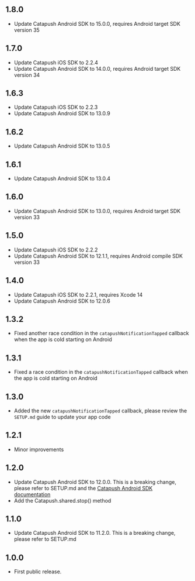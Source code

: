 ## 1.8.0

* Update Catapush Android SDK to 15.0.0, requires Android target SDK version 35

## 1.7.0

* Update Catapush iOS SDK to 2.2.4
* Update Catapush Android SDK to 14.0.0, requires Android target SDK version 34

## 1.6.3

* Update Catapush iOS SDK to 2.2.3
* Update Catapush Android SDK to 13.0.9

## 1.6.2

* Update Catapush Android SDK to 13.0.5

## 1.6.1

* Update Catapush Android SDK to 13.0.4

## 1.6.0

* Update Catapush Android SDK to 13.0.0, requires Android target SDK version 33

## 1.5.0

* Update Catapush iOS SDK to 2.2.2
* Update Catapush Android SDK to 12.1.1, requires Android compile SDK version 33

## 1.4.0

* Update Catapush iOS SDK to 2.2.1, requires Xcode 14
* Update Catapush Android SDK to 12.0.6

## 1.3.2

* Fixed another race condition in the `catapushNotificationTapped` callback when the app is cold starting on Android

## 1.3.1

* Fixed a race condition in the `catapushNotificationTapped` callback when the app is cold starting on Android

## 1.3.0

* Added the new `catapushNotificationTapped` callback, please review the `SETUP.md` guide to update your app code

## 1.2.1

* Minor improvements

## 1.2.0

* Update Catapush Android SDK to 12.0.0. This is a breaking change, please refer to SETUP.md and the [Catapush Android SDK documentation](https://github.com/Catapush/catapush-docs/blob/master/AndroidSDK/DOCUMENTATION_ANDROID_SDK.md)
* Add the Catapush.shared.stop() method

## 1.1.0

* Update Catapush Android SDK to 11.2.0. This is a breaking change, please refer to SETUP.md

## 1.0.0

* First public release.